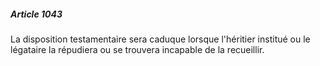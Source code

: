 ##### Article 1043

La disposition testamentaire sera caduque lorsque l'héritier institué ou le légataire la répudiera ou se trouvera incapable de la recueillir.

